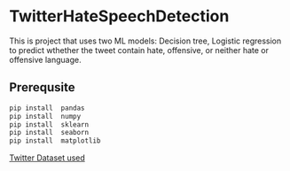 # TwitterHateSpeechDetection



This is project that uses two ML models: Decision tree, Logistic regression to predict wthether the tweet contain hate, offensive, or neither hate or offensive language.

## Prerequsite

```powershell
pip install  pandas
pip install  numpy
pip install  sklearn
pip install  seaborn
pip install  matplotlib
```
[Twitter Dataset used](https://drive.google.com/drive/u/0/mobile/folders/1uQiyJ_mDlOCcecMw7C-JYUs9bGnVJ_j8?usp=sharing&pli=1)
